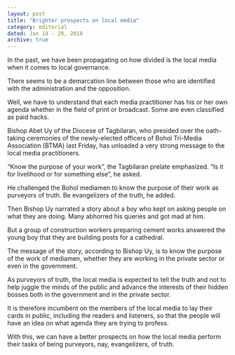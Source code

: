 ```yaml
---
layout: post
title: "Brighter prospects on local media"
category: editorial
dated: Jan 14 - 20, 2018
archive: true
---
```


In the past, we have been propagating on how divided is the local media when it comes to local governance.

There seems to be a demarcation line between those who are identified with the administration and the opposition.

Well, we have to understand that each media practitioner has his or her own agenda whether in the field of print or broadcast. Some are even classified as paid hacks.

Bishop Abet Uy of the Diocese of Tagbilaran, who presided over the oath-taking ceremonies of the newly-elected officers of Bohol Tri-Media Association (BTMA) last Friday, has unloaded a very strong message to the local media practitioners.

“Know the purpose of your work”, the Tagbilaran prelate emphasized. “Is it for livelihood or for something else”, he asked.

He challenged the Bohol mediamen to know the purpose of their work as purveyors of truth. Be evangelizers of the truth, he added.

Then Bishop Uy narrated a story about a boy who kept on asking people on what they are doing. Many abhorred his queries and got mad at him.

But a group of construction workers preparing cement works answered the young boy that they are building posts for a cathedral.

The message of the story, according to Bishop Uy, is to know the purpose of the work of mediamen, whether they are working in the private sector or even in the government.

As purveyors of truth, the local media is expected to tell the truth and not to help juggle the minds of the public and advance the interests of their hidden bosses both in the government and in the private sector.

It is therefore incumbent on the members of the local media to lay their cards in public, including the readers and listeners, so that the people will have an idea on what agenda they are trying to profess.

With this, we can have a better prospects on how the local media perform their tasks of being purveyors, nay, evangelizers, of truth. 


